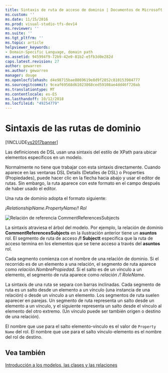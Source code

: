 ```yaml
---
title: Sintaxis de ruta de acceso de dominio | Documentos de Microsoft
ms.custom: ''
ms.date: 11/15/2016
ms.prod: visual-studio-tfs-dev14
ms.reviewer: ''
ms.suite: ''
ms.tgt_pltfrm: ''
ms.topic: article
helpviewer_keywords:
- Domain-Specific Language, domain path
ms.assetid: 945994f9-72b9-42e0-81b2-e5fb3d0e282d
caps.latest.revision: 27
author: gewarren
ms.author: gewarren
manager: douge
ms.openlocfilehash: d4e98715bae8869619e8d9f2852c810153984777
ms.sourcegitcommit: 9ceaf69568d61023868ced59108ae4dd46f720ab
ms.translationtype: MT
ms.contentlocale: es-ES
ms.lasthandoff: 10/12/2018
ms.locfileid: "49254779"
---
```

# <a name="domain-path-syntax"></a>Sintaxis de las rutas de dominio
[!INCLUDE[vs2017banner](../includes/vs2017banner.md)]

Las definiciones de DSL usan una sintaxis del estilo de XPath para ubicar elementos específicos en un modelo.  
  
 Normalmente no tiene que trabajar con esta sintaxis directamente. Cuando aparece en las ventanas DSL Details (Detalles de DSL) o Properties (Propiedades), puede hacer clic en la flecha hacia abajo y usar el editor de rutas. Sin embargo, la ruta aparece con este formato en el campo después de haber usado el editor.  
  
 Una ruta de dominio adopta el formato siguiente:  
  
 *¡RelationshipName.PropertyName/! Rol*  
  
 ![Relación de referencia CommentReferencesSubjects](../modeling/media/dsl-reference.png "dsl_reference")  
  
 La sintaxis atraviesa el árbol del modelo. Por ejemplo, la relación de dominio **CommentReferencesSubjects** en la ilustración anterior tiene un **asuntos** rol. El segmento de ruta de acceso **/! Subjectt** especifica que la ruta de acceso termina en los elementos que se tiene acceso a través del **asuntos** rol.  
  
 Cada segmento comienza con el nombre de una relación de dominio. Si el recorrido es de un elemento a una relación, el segmento de ruta aparece como *relación.NombrePropiedad*. Si el salto es de un vínculo a un elemento, el segmento de ruta aparece como *relación /! RoleName*.  
  
 La sintaxis de una ruta se separa con barras inclinadas. Cada segmento de ruta es un salto desde un elemento a un vínculo (una instancia de una relación) o desde un vínculo a un elemento. Los segmentos de ruta suelen aparecer en parejas. Un segmento de ruta representa un salto desde un elemento a un vínculo, y el siguiente representa un salto desde el vínculo al elemento del otro extremo. (Un vínculo puede ser también origen o destino de una relación).  
  
 El nombre que use para el salto elemento-vínculo es el valor de `Property Name` del rol. El nombre que use para el salto vínculo-elemento es el nombre del rol de destino.  
  
## <a name="see-also"></a>Vea también  
 [Introducción a los modelos, las clases y las relaciones](../modeling/understanding-models-classes-and-relationships.md)



